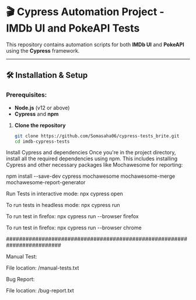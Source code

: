# 🎬 Cypress Automation Project - IMDb UI and PokeAPI Tests

This repository contains automation scripts for both **IMDb UI** and **PokeAPI** using the **Cypress** framework.

---

## 🛠️ Installation & Setup

### Prerequisites:
- **Node.js** (v12 or above)
- **Cypress** and **npm** 

1. **Clone the repository**
   ```bash
   git clone https://github.com/Somasaha06/cypress-tests_brite.git
   cd imdb-cypress-tests

Install Cypress and dependencies Once you're in the project directory, install all the required dependencies using npm. This includes installing Cypress and other necessary packages like Mochawesome for reporting:

npm install --save-dev cypress mochawesome mochawesome-merge mochawesome-report-generator



Run Tests  in interactive mode:
 npx cypress open

To run tests in headless mode:
    npx cypress run

To run test in firefox:
   npx cypress run --browser firefox

To run test in firefox:
   npx cypress run --browser chrome

#########################################################################


Manual Test:

File location: /manual-tests.txt

Bug Report:

File location: /bug-report.txt


 


